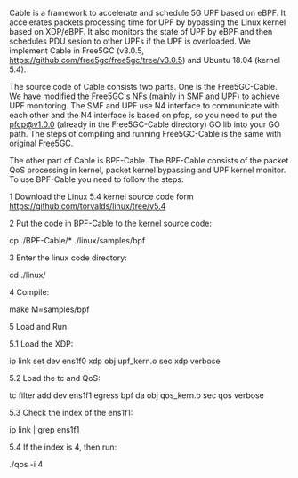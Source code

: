 Cable is a framework to accelerate and schedule 5G UPF based on eBPF. It accelerates packets processing time for UPF by bypassing the Linux kernel based on XDP/eBPF. It also monitors the state of UPF by eBPF and then schedules PDU sesion to other UPFs if the UPF is overloaded. We implement Cable in Free5GC (v3.0.5, https://github.com/free5gc/free5gc/tree/v3.0.5) and Ubuntu 18.04 (kernel 5.4).

The source code of Cable consists two parts. One is the Free5GC-Cable. We have modified the Free5GC's NFs (mainly in SMF and UPF) to achieve UPF monitoring. The SMF and UPF use N4 interface to communicate with each other and the N4 interface is based on pfcp, so you need to put the pfcp@v1.0.0 (already in the Free5GC-Cable directory) GO lib into your GO path. The steps of compiling and running Free5GC-Cable is the same with original Free5GC.

The other part of Cable is BPF-Cable. The BPF-Cable consists of the packet QoS processing in kernel, packet kernel bypassing and UPF kernel monitor. To use BPF-Cable you need to follow the steps:

1 Download the Linux 5.4 kernel source code form https://github.com/torvalds/linux/tree/v5.4

2 Put the code in BPF-Cable to the kernel source code:

cp ./BPF-Cable/*  ./linux/samples/bpf

3 Enter the linux code directory:

cd ./linux/

4 Compile:

make M=samples/bpf

5 Load and Run

5.1 Load the XDP:

ip link set dev ens1f0 xdp obj upf_kern.o sec xdp verbose

5.2 Load the tc and QoS:

tc  filter add dev ens1f1 egress bpf da obj qos_kern.o sec qos verbose

5.3 Check the index of the ens1f1:

ip link | grep ens1f1

5.4 If the index is 4, then run:

./qos -i 4



